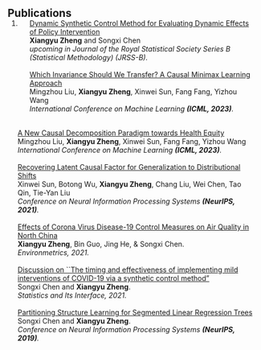 <h2 id="publications" style="margin: 2px 0px -15px;">Publications</h2>

<div class="publications">
<ol class="bibliography">

<li>
<div class="pub-row">

  <!-- <div class="col-sm-3 abbr" style="position: relative;padding-right: 15px;padding-left: 15px;">
    <img src="assets/img/teaser_example.png" class="teaser img-fluid z-depth-1">
    <abbr class="badge">CVPR</abbr>
  </div> -->

<div class="col-sm-9" style="position: relative;padding-right: 15px;padding-left: 20px;">
    <div class="title"><a href="https://arxiv.org/abs/2107.01876">Dynamic Synthetic Control Method for Evaluating Dynamic Effects of Policy Intervention </a></div>
    <div class="author"> <strong>Xiangyu Zheng</strong> and Songxi Chen </div>
    <div class="periodical"><em> upcoming in Journal of the Royal Statistical Society Series B (Statistical Methodology) (JRSS-B).</em></div> 
  </div>
</div>


<br>

<div class="col-sm-9" style="position: relative;padding-right: 15px;padding-left: 20px;">
    <div class="title"><a href="https://songxichen.com/Uploads/Files/Publication/AirPollution-Alert-unblind.pdf">Which Invariance Should We Transfer? A Causal Minimax Learning Approach </a></div>
    <div class="author">Mingzhou Liu, <strong>Xiangyu Zheng</strong>, Xinwei Sun, Fang Fang, Yizhou Wang </div>
    <div class="periodical"><em>International Conference on Machine Learning <strong>(ICML, 2023)</strong>.</em></div> 
  </div>
</div>


<br>

<div class="col-sm-9" style="position: relative;padding-right: 15px;padding-left: 20px;">
    <div class="title"><a href="https://proceedings.mlr.press/v206/sun23a.html">  A New Causal Decomposition Paradigm towards Health Equity </a></div>
    <div class="author">Mingzhou Liu, <strong>Xiangyu Zheng</strong>, Xinwei Sun, Fang Fang, Yizhou Wang </div>
    <div class="periodical"><em>International Conference on Machine Learning <strong>(ICML, 2023)</strong>.</em></div> 
  </div>
</div>

<br>

<div class="col-sm-9" style="position: relative;padding-right: 15px;padding-left: 20px;">
    <div class="title"><a href="https://proceedings.neurips.cc/paper/2021/hash/8c6744c9d42ec2cb9e8885b54ff744d0-Abstract.html">  Recovering Latent Causal Factor for Generalization to Distributional Shifts </a></div>
    <div class="author">Xinwei Sun, Botong Wu, <strong>Xiangyu Zheng</strong>, Chang Liu, Wei Chen, Tao Qin, Tie-Yan Liu </div>
    <div class="periodical"><em>
Conference on Neural Information Processing Systems <strong>(NeurIPS, 2021)</strong>.</em></div> 
  </div>
</div>

<br>

<div class="col-sm-9" style="position: relative;padding-right: 15px;padding-left: 20px;">
    <div class="title"><a href="https://onlinelibrary.wiley.com/doi/abs/10.1002/env.2673">  Effects of Corona Virus Disease-19 Control Measures on Air Quality in North China </a></div>
    <div class="author"><strong>Xiangyu Zheng</strong>, Bin Guo, Jing He, & Songxi Chen.  </div>
    <div class="periodical"><em>
Environmetrics, 2021.</em></div> 
  </div>
</div>


<br>


<div class="col-sm-9" style="position: relative;padding-right: 15px;padding-left: 20px;">
    <div class="title"><a href="https://dx.doi.org/10.4310/20-SII649"> Discussion on ``The timing and effectiveness of implementing mild interventions of COVID-19 via a synthetic control method” </a></div>
    <div class="author"> Songxi Chen and <strong>Xiangyu Zheng</strong>. </div>
    <div class="periodical"><em>
Statistics and Its Interface, 2021.</em></div> 
  </div>
</div>
  
<br>


<div class="col-sm-9" style="position: relative;padding-right: 15px;padding-left: 20px;">
    <div class="title"><a href="https://proceedings.neurips.cc/paper_files/paper/2019/hash/7bb060764a818184ebb1cc0d43d382aa-Abstract.html"> Partitioning Structure Learning for Segmented Linear Regression Trees  </a></div>
    <div class="author"> Songxi Chen and <strong>Xiangyu Zheng</strong>. </div>
    <div class="periodical"><em>
Conference on Neural Information Processing Systems <strong>(NeurIPS, 2019)</strong>.</em></div> 
  </div>
</div>
  




</li>
  
<br>

</ol>
</div>
